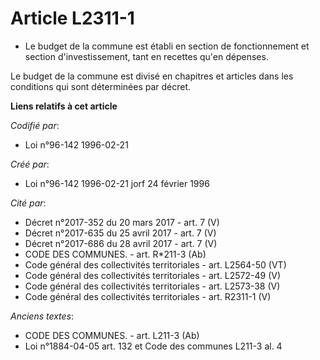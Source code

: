 # Article L2311-1

- Le budget de la commune est établi en section de fonctionnement et section d'investissement, tant en recettes qu'en
dépenses.

Le budget de la commune est divisé en chapitres et articles dans les conditions qui sont déterminées par décret.

**Liens relatifs à cet article**

_Codifié par_:

  - Loi n°96-142 1996-02-21

_Créé par_:

  - Loi n°96-142 1996-02-21 jorf 24 février 1996

_Cité par_:

  - Décret n°2017-352 du 20 mars 2017 - art. 7 (V)
  - Décret n°2017-635 du 25 avril 2017 - art. 7 (V)
  - Décret n°2017-686 du 28 avril 2017 - art. 7 (V)
  - CODE DES COMMUNES. - art. R*211-3 (Ab)
  - Code général des collectivités territoriales - art. L2564-50 (VT)
  - Code général des collectivités territoriales - art. L2572-49 (V)
  - Code général des collectivités territoriales - art. L2573-38 (V)
  - Code général des collectivités territoriales - art. R2311-1 (V)

_Anciens textes_:

  - CODE DES COMMUNES. - art. L211-3 (Ab)
  - Loi n°1884-04-05 art. 132 et Code des communes L211-3 al. 4

